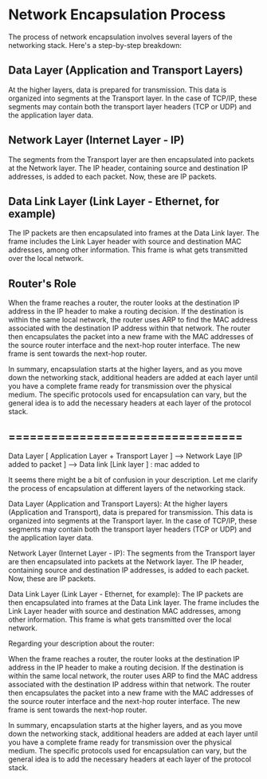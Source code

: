 
# Network Encapsulation Process

The process of network encapsulation involves several layers of the networking stack. Here's a step-by-step breakdown:

## Data Layer (Application and Transport Layers)

At the higher layers, data is prepared for transmission. This data is organized into segments at the Transport layer. In the case of TCP/IP, these segments may contain both the transport layer headers (TCP or UDP) and the application layer data.

## Network Layer (Internet Layer - IP)

The segments from the Transport layer are then encapsulated into packets at the Network layer. The IP header, containing source and destination IP addresses, is added to each packet. Now, these are IP packets.

## Data Link Layer (Link Layer - Ethernet, for example)

The IP packets are then encapsulated into frames at the Data Link layer. The frame includes the Link Layer header with source and destination MAC addresses, among other information. This frame is what gets transmitted over the local network.

## Router's Role

When the frame reaches a router, the router looks at the destination IP address in the IP header to make a routing decision. If the destination is within the same local network, the router uses ARP to find the MAC address associated with the destination IP address within that network. The router then encapsulates the packet into a new frame with the MAC addresses of the source router interface and the next-hop router interface. The new frame is sent towards the next-hop router.

In summary, encapsulation starts at the higher layers, and as you move down the networking stack, additional headers are added at each layer until you have a complete frame ready for transmission over the physical medium. The specific protocols used for encapsulation can vary, but the general idea is to add the necessary headers at each layer of the protocol stack.

## =================================
Data Layer [ Application Layer + Transport Layer ] --> Network Laye [IP added to packet ] --> Data link [Link layer ] : mac added to 


It seems there might be a bit of confusion in your description. 
Let me clarify the process of encapsulation at different layers 
of the networking stack.

Data Layer (Application and Transport Layers):
At the higher layers (Application and Transport), 
data is prepared for transmission. 
This data is organized into segments at the Transport layer. 
In the case of TCP/IP, these segments may contain both 
the transport layer headers (TCP or UDP) and the 
application layer data.

Network Layer (Internet Layer - IP):
The segments from the Transport layer are then encapsulated 
into packets at the Network layer. 
The IP header, containing source and destination IP addresses, 
is added to each packet. 
Now, these are IP packets.

Data Link Layer (Link Layer - Ethernet, for example):
The IP packets are then encapsulated into frames at the Data Link layer. 
The frame includes the Link Layer header with source 
and destination MAC addresses, among other information. 
This frame is what gets transmitted over the local network.

Regarding your description about the router:

When the frame reaches a router, the router looks at the destination IP address 
in the IP header to make a routing decision.
If the destination is within the same local network, 
the router uses ARP to find the MAC address associated 
with the destination IP address within that network.
The router then encapsulates the packet into a new frame 
with the MAC addresses of the source router interface 
and the next-hop router interface. 
The new frame is sent towards the next-hop router.

In summary, encapsulation starts at the higher layers, 
and as you move down the networking stack, additional 
headers are added at each layer until you have a complete 
frame ready for transmission over the physical medium. 
The specific protocols used for encapsulation can vary, 
but the general idea is to add the necessary headers at 
each layer of the protocol stack.
